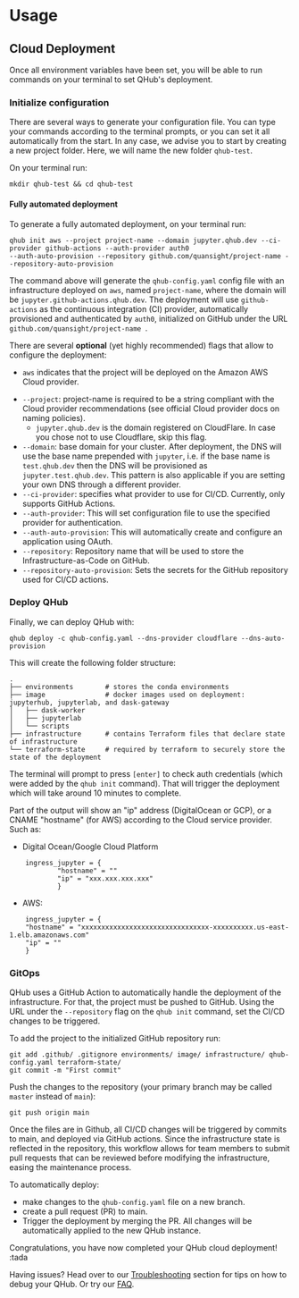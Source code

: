 # Usage

## Cloud Deployment

Once all environment variables have been set, you will be able to run
commands on your terminal to set QHub's deployment.

### Initialize configuration

There are several ways to generate your configuration file. You can
type your commands according to the terminal prompts, or you can set
it all automatically from the start. In any case, we advise you to
start by creating a new project folder.  Here, we will name the new
folder `qhub-test`.

On your terminal run:

```shell
mkdir qhub-test && cd qhub-test
``` 

#### Fully automated deployment

To generate a fully automated deployment, on your terminal run:

```shell
qhub init aws --project project-name --domain jupyter.qhub.dev --ci-provider github-actions --auth-provider auth0 
--auth-auto-provision --repository github.com/quansight/project-name --repository-auto-provision
```

The command above will generate the `qhub-config.yaml` config file
with an infrastructure deployed on `aws`, named `project-name`, where
the domain will be `jupyter.github-actions.qhub.dev`. The deployment
will use `github-actions` as the continuous integration (CI) provider,
automatically provisioned and authenticated by `auth0`, initialized on
GitHub under the URL `github.com/quansight/project-name `.

There are several **optional** (yet highly recommended) flags that
allow to configure the deployment:

+ `aws` indicates that the project will be deployed on the Amazon AWS Cloud provider.
- `--project`: project-name is required to be a string compliant with the Cloud provider recommendations (see official Cloud provider docs on naming policies).
  + `jupyter.qhub.dev` is the domain registered on CloudFlare. In case you chose not to use Cloudflare, skip this flag.
- `--domain`: base domain for your cluster. After deployment, the DNS will use the base name prepended with `jupyter`, i.e.
  if the base name is `test.qhub.dev` then the DNS will be provisioned as `jupyter.test.qhub.dev`. This pattern is also applicable if you are setting your own DNS through a different provider.
- `--ci-provider`: specifies what provider to use for CI/CD. Currently, only supports GitHub Actions.
- `--auth-provider`: This will set configuration file to use the specified provider for authentication.
- `--auth-auto-provision`: This will automatically create and configure an application using OAuth.
- `--repository`: Repository name that will be used to store the Infrastructure-as-Code on GitHub.
- `--repository-auto-provision`: Sets the secrets for the GitHub repository used for CI/CD actions.
        
### Deploy QHub

Finally, we can deploy QHub with:

```shell
qhub deploy -c qhub-config.yaml --dns-provider cloudflare --dns-auto-provision
```

This will create the following folder structure:

```
.
├── environments        # stores the conda environments
├── image               # docker images used on deployment: jupyterhub, jupyterlab, and dask-gateway
│   ├── dask-worker
│   ├── jupyterlab
│   └── scripts
├── infrastructure      # contains Terraform files that declare state of infrastructure
└── terraform-state     # required by terraform to securely store the state of the deployment
```

The terminal will prompt to press `[enter]` to check auth credentials
(which were added by the `qhub init` command).  That will trigger the
deployment which will take around 10 minutes to complete.

Part of the output will show an "ip" address (DigitalOcean or GCP), or
a CNAME "hostname" (for AWS) according to the Cloud service
provider. Such as:

+ Digital Ocean/Google Cloud Platform
```shell
    ingress_jupyter = {
            "hostname" = ""
            "ip" = "xxx.xxx.xxx.xxx"
            }
```
+ AWS:
```shell
    ingress_jupyter = {
    "hostname" = "xxxxxxxxxxxxxxxxxxxxxxxxxxxxxxxx-xxxxxxxxxx.us-east-1.elb.amazonaws.com"
    "ip" = ""
    }
```
        
### GitOps

QHub uses a GitHub Action to automatically handle the deployment of
the infrastructure. For that, the project must be pushed to
GitHub. Using the URL under the `--repository` flag on the `qhub init`
command, set the CI/CD changes to be triggered.

To add the project to the initialized GitHub repository run:

```shell
git add .github/ .gitignore environments/ image/ infrastructure/ qhub-config.yaml terraform-state/
git commit -m "First commit"
```

Push the changes to the repository (your primary branch may be called
`master` instead of `main`):

```shell
git push origin main
```

Once the files are in Github, all CI/CD changes will be triggered by
commits to main, and deployed via GitHub actions.  Since the
infrastructure state is reflected in the repository, this workflow
allows for team members to submit pull requests that can be reviewed
before modifying the infrastructure, easing the maintenance process.

To automatically deploy:
- make changes to the `qhub-config.yaml` file on a new branch. 
- create a pull request (PR) to main.
- Trigger the deployment by merging the PR. All changes will be automatically applied to the new QHub instance.

Congratulations, you have now completed your QHub cloud deployment! :tada

Having issues? Head over to our
[Troubleshooting](../02_get_started/06_troubleshooting.md) section for
tips on how to debug your QHub. Or try our
[FAQ](../02_get_started/07_support.md).
